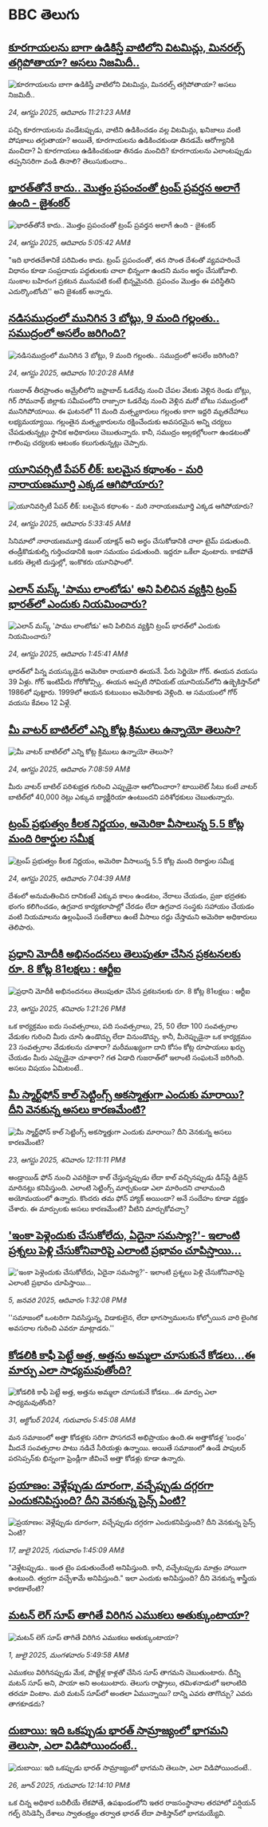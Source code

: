 # BBC తెలుగు## [కూరగాయలను బాగా ఉడికిస్తే వాటిలోని విటమిన్లు, మినరల్స్ తగ్గిపోతాయా? అసలు నిజమిదీ..](https://www.bbc.com/telugu/articles/cx2x6nv4n08o?at_medium=RSS&at_campaign=rss?at_campaign=githubrss)![కూరగాయలను బాగా ఉడికిస్తే వాటిలోని విటమిన్లు, మినరల్స్ తగ్గిపోతాయా? అసలు నిజమిదీ..](https://ichef.bbci.co.uk/ace/standard/240/cpsprodpb/5d63/live/7e3f5460-80de-11f0-83cc-c5da98c419b8.jpg)_24, ఆగస్టు 2025, ఆదివారం 11:21:23 AMకి_పచ్చి కూరగాయలను వండేటప్పుడు, వాటిని ఉడికించడం వల్ల విటమిన్లు, ఖనిజాలు వంటి పోషకాలు తగ్గుతాయా? అయితే, కూరగాయలను ఉడికించకుండా తినడమే ఆరోగ్యానికి మంచిదా? ఏ కూరగాయలు ఉడికించకుండా తినడం మంచిది? కూరగాయలను ఎలాంటప్పుడు తప్పనిసరిగా వండి తినాలి? తెలుసుకుందాం..## [భారత్‌తోనే కాదు.. మొత్తం ప్రపంచంతో ట్రంప్ ప్రవర్తన అలాగే ఉంది -  జైశంకర్](https://www.bbc.com/telugu/articles/cjdygk74820o?at_medium=RSS&at_campaign=rss?at_campaign=githubrss)![భారత్‌తోనే కాదు.. మొత్తం ప్రపంచంతో ట్రంప్ ప్రవర్తన అలాగే ఉంది -  జైశంకర్](https://ichef.bbci.co.uk/ace/ws/240/cpsprodpb/a516/live/d379fa60-809e-11f0-a34f-318be3fb0481.jpg)_24, ఆగస్టు 2025, ఆదివారం 5:05:42 AMకి_"ఇది భారతదేశానికే పరిమితం కాదు. ట్రంప్ ప్రపంచంతో, తన సొంత దేశంతో వ్యవహరించే విధానం కూడా సంప్రదాయ పద్ధతులకు చాలా భిన్నంగా ఉందని మనం అర్థం చేసుకోవాలి. సుంకాల బహిరంగ ప్రకటన మునుపటి కంటే భిన్నమైనది. ప్రపంచం మొత్తం ఈ పరిస్థితిని ఎదుర్కొంటోంది'' అని జైశంకర్ అన్నారు.## [నడిసముద్రంలో మునిగిన 3 బోట్లు, 9 మంది గల్లంతు.. సముద్రంలో అసలేం జరిగింది?](https://www.bbc.com/telugu/articles/cdx0pk7d2n6o?at_medium=RSS&at_campaign=rss?at_campaign=githubrss)![నడిసముద్రంలో మునిగిన 3 బోట్లు, 9 మంది గల్లంతు.. సముద్రంలో అసలేం జరిగింది?](https://ichef.bbci.co.uk/ace/ws/240/cpsprodpb/708b/live/c8658600-8024-11f0-ab3e-bd52082cd0ae.jpg)_24, ఆగస్టు 2025, ఆదివారం 10:20:28 AMకి_గుజరాత్ తీరప్రాంతం అమ్రేలీలోని జఫ్రాబాద్ ఓడరేవు నుంచి చేపల వేటకు వెళ్లిన రెండు బోట్లు, గిర్ సోమనాథ్ జిల్లాకు సమీపంలోని రాజ్పారా ఓడరేవు నుంచి వెళ్లిన మరో బోటు సముద్రంలో మునిగిపోయాయి. ఈ ఘటనలో 11 మంది మత్స్యకారులు గల్లంతు కాగా ఇద్దరి మృతదేహాలు లభ్యమయ్యాయి. గల్లంతైన మత్స్యకారులను రక్షించేందుకు అవసరమైన అన్ని చర్యలు చేపడుతున్నట్లు స్థానిక అధికారులు చెబుతున్నారు. కానీ, సముద్రం అల్లకల్లోలంగా ఉండటంతో గాలింపు చర్యలకు ఆటంకం కలుగుతున్నట్లు చెప్పారు.## [యూనివ‌ర్సిటీ పేప‌ర్ లీక్: బలమైన కథాంశం - మరి నారాయణమూర్తి ఎక్కడ ఆగిపోయారు?](https://www.bbc.com/telugu/articles/cwy0k9048n9o?at_medium=RSS&at_campaign=rss?at_campaign=githubrss)![యూనివ‌ర్సిటీ పేప‌ర్ లీక్: బలమైన కథాంశం - మరి నారాయణమూర్తి ఎక్కడ ఆగిపోయారు?](https://ichef.bbci.co.uk/ace/ws/240/cpsprodpb/f6c3/live/9d7e16c0-80a9-11f0-9215-2f4951b5219c.jpg)_24, ఆగస్టు 2025, ఆదివారం 5:33:45 AMకి_సినిమాలో నారాయ‌ణ‌మూర్తి డ‌బుల్ యాక్ష‌న్ అని అర్థం చేసుకోడానికి చాలా టైమ్ ప‌డుతుంది. తండ్రీకొడుకుల్ని గుర్తించ‌డానికి ఇంకా స‌మ‌యం ప‌డుతుంది. ఇద్ద‌రూ ఒకేలా వుంటారు. కాక‌పోతే ఒక‌రు తెల్ల‌టి దుస్తుల్లో, ఇంకొక‌రు యూనిఫాంలో.## [ఎలాన్ మస్క్ 'పాము లాంటోడు' అని పిలిచిన వ్యక్తిని ట్రంప్ భారత్‌లో ఎందుకు నియమించారు?](https://www.bbc.com/telugu/articles/c75499gz2l2o?at_medium=RSS&at_campaign=rss?at_campaign=githubrss)![ఎలాన్ మస్క్ 'పాము లాంటోడు' అని పిలిచిన వ్యక్తిని ట్రంప్ భారత్‌లో ఎందుకు నియమించారు?](https://ichef.bbci.co.uk/ace/ws/240/cpsprodpb/53ea/live/5bc88240-8033-11f0-a34f-318be3fb0481.jpg)_24, ఆగస్టు 2025, ఆదివారం 1:45:41 AMకి_భారత్‌లో పిన్న వయస్కుడైన అమెరికా రాయబారి ఈయనే. పేరు సెర్జియో గోర్‌. ఈయన వయసు 39 ఏళ్లు. గోర్ ఇంటిపేరు గోరోకోవ్స్కి. ఈయన అప్పటి సోవియట్ యూనియన్‌లోని ఉజ్బెకిస్తాన్‌లో 1986లో పుట్టారు. 1999లో ఆయన కుటుంబం అమెరికాకు వెళ్లింది. ఆ సమయంలో గోర్ వయసు కేవలం 12 ఏళ్లే.## [మీ వాటర్ బాటిల్‌లో ఎన్ని కోట్ల క్రిములు ఉన్నాయో తెలుసా?](https://www.bbc.com/telugu/articles/c51yv2xgzgvo?at_medium=RSS&at_campaign=rss?at_campaign=githubrss)![మీ వాటర్ బాటిల్‌లో ఎన్ని కోట్ల క్రిములు ఉన్నాయో తెలుసా?](https://ichef.bbci.co.uk/ace/ws/240/cpsprodpb/6327/live/498f6320-388e-11ef-a044-9d4367d5b599.jpg)_24, ఆగస్టు 2025, ఆదివారం 7:08:59 AMకి_మీరు వాటర్ బాటిల్ పరిశుభ్రత గురించి ఎప్పుడైనా ఆలోచించారా? టాయిలెట్ సీటు కంటే వాటర్ బాటిల్‌లో 40,000 రెట్లు ఎక్కువ బ్యాక్టీరియా ఉంటుందని పరిశోధకులు చెబుతున్నారు.## [ట్రంప్ ప్రభుత్వం కీలక నిర్ణయం, అమెరికా వీసాలున్న 5.5 కోట్ల మంది రికార్డుల సమీక్ష](https://www.bbc.com/telugu/articles/crevpl5e8qpo?at_medium=RSS&at_campaign=rss?at_campaign=githubrss)![ట్రంప్ ప్రభుత్వం కీలక నిర్ణయం, అమెరికా వీసాలున్న 5.5 కోట్ల మంది రికార్డుల సమీక్ష](https://ichef.bbci.co.uk/ace/ws/240/cpsprodpb/65c6/live/b50e2990-803d-11f0-ab3e-bd52082cd0ae.jpg)_24, ఆగస్టు 2025, ఆదివారం 7:04:39 AMకి_దేశంలో అనుమతించిన దానికంటే ఎక్కువ కాలం ఉండటం, నేరాలు చేయడం, ప్రజా భద్రతకు భంగం కలిగించడం, ఉగ్రవాద కార్యకలాపాల్లో చేరడం లేదా ఉగ్రవాద సంస్థకు సహాయం చేయడం వంటి నియమాలను ఉల్లంఘించే సంకేతాలు ఉంటే వీసాలు రద్దు చేస్తామని అమెరికా అధికారులు తెలిపారు.## [ప్రధాని మోదీకి అభినందనలు తెలుపుతూ చేసిన ప్రకటనలకు రూ. 8 కోట్ల 81లక్షలు : ఆర్టీఐ](https://www.bbc.com/telugu/articles/c07p2jngmjmo?at_medium=RSS&at_campaign=rss?at_campaign=githubrss)![ప్రధాని మోదీకి అభినందనలు తెలుపుతూ చేసిన ప్రకటనలకు రూ. 8 కోట్ల 81లక్షలు : ఆర్టీఐ](https://ichef.bbci.co.uk/ace/ws/240/cpsprodpb/dcb2/live/ceb43430-800a-11f0-83c9-e1191d1c16a3.jpg)_23, ఆగస్టు 2025, శనివారం 1:21:26 PMకి_ఒక కార్యక్రమం ఐదు సంవత్సరాలు, పది సంవత్సరాలు, 25, 50 లేదా 100 సంవత్సరాల వేడుకల గురించి మీరు చూసి ఉండొచ్చు లేదా వినుండొచ్చు. కానీ, మీరెప్పుడైనా ఒక కార్యక్రమం 23 సంవత్సరాల వేడుకలను చూశారా? మరీముఖ్యంగా దాని కోసం కోట్ల రూపాయలు ఖర్చు చేయడం మీరు ఎప్పుడైనా చూశారా? గత ఏడాది గుజరాత్‌లో ఇలాంటి సంఘటనే జరిగింది. అసలు విషయం ఏమిటంటే..## [మీ స్మార్ట్‌ఫోన్ కాల్ సెట్టింగ్స్ అకస్మాత్తుగా ఎందుకు మారాయి? దీని వెనకున్న అసలు కారణమేంటి? ](https://www.bbc.com/telugu/articles/cj0ypd1y1z3o?at_medium=RSS&at_campaign=rss?at_campaign=githubrss)![మీ స్మార్ట్‌ఫోన్ కాల్ సెట్టింగ్స్ అకస్మాత్తుగా ఎందుకు మారాయి? దీని వెనకున్న అసలు కారణమేంటి? ](https://ichef.bbci.co.uk/ace/ws/240/cpsprodpb/2b6b/live/d0600b40-8011-11f0-83cc-c5da98c419b8.jpg)_23, ఆగస్టు 2025, శనివారం 12:11:11 PMకి_ఆండ్రాయిడ్ ఫోన్ నుంచి ఎవరికైనా కాల్ చేస్తున్నప్పుడు లేదా కాల్ వచ్చినప్పుడు డిస్‌ప్లే డిజైన్ మారినట్లు కనిపిస్తుంది. ఎలాంటి సెట్టింగ్స్‌ మార్చకుండా ఎలా మారిందని చాలామంది అయోమయంలో ఉన్నారు. కొందరు తమ ఫోన్ హ్యాక్ అయిందా? అనే సందేహం కూడా వ్యక్తం చేశారు. ఈ మార్పులకు అసలు కారణమేంటి? వీటిని మార్చుకోవచ్చా?## ['ఇంకా పెళ్లెందుకు చేసుకోలేదు, ఏదైనా సమస్యా?'- ఇలాంటి ప్రశ్నలు పెళ్లి చేసుకోనివారిపై ఎలాంటి ప్రభావం చూపిస్తాయి... ](https://www.bbc.com/telugu/articles/cgq1w3lz7yyo?at_medium=RSS&at_campaign=rss?at_campaign=githubrss)!['ఇంకా పెళ్లెందుకు చేసుకోలేదు, ఏదైనా సమస్యా?'- ఇలాంటి ప్రశ్నలు పెళ్లి చేసుకోనివారిపై ఎలాంటి ప్రభావం చూపిస్తాయి... ](https://ichef.bbci.co.uk/ace/ws/240/cpsprodpb/f6de/live/72c94a60-cb3e-11ef-87df-d575b9a434a4.jpg)_5, జనవరి 2025, ఆదివారం 1:32:08 PMకి_''సమాజంలో ఒంటరిగా నివసిస్తున్న, విడాకులైన, లేదా భాగస్వాములను కోల్పోయిన వారి లైంగిక అవసరాల గురించి ఎవరూ మాట్లాడరు.''## [కోడలికి కాఫీ పెట్టే అత్త, అత్తను అమ్మలా చూసుకునే కోడలు...ఈ మార్పు ఎలా సాధ్యమవుతోంది?](https://www.bbc.com/telugu/articles/c1l41zl8el2o?at_medium=RSS&at_campaign=rss?at_campaign=githubrss)![కోడలికి కాఫీ పెట్టే అత్త, అత్తను అమ్మలా చూసుకునే కోడలు...ఈ మార్పు ఎలా సాధ్యమవుతోంది?](https://ichef.bbci.co.uk/ace/ws/240/cpsprodpb/2b61/live/9176a6d0-8b0e-11ef-a81b-b1eda9741da3.jpg)_31, అక్టోబర్ 2024, గురువారం 5:45:08 AMకి_మన సమాజంలో అత్తా కోడళ్లకు సరిగా పొసగదనే అభిప్రాయం ఉంది.ఈ అత్తాకోడళ్ల ‘బంధం’ మీదనే సంవత్సరాల పాటు నడిచే సీరియళ్లు ఉన్నాయి. అయితే సమాజంలో ఉండే పాపులర్ పరసెప్సన్‌కు భిన్నంగా ఫ్రెండ్లీగా జీవించే అత్తా కోడళ్లు కూడా ఉన్నారు.## [ప్రయాణం: వెళ్లేప్పుడు దూరంగా, వచ్చేప్పుడు దగ్గరగా ఎందుకనిపిస్తుంది? దీని వెనకున్న సైన్స్ ఏంటి?](https://www.bbc.com/telugu/articles/c0l4y727n1jo?at_medium=RSS&at_campaign=rss?at_campaign=githubrss)![ప్రయాణం: వెళ్లేప్పుడు దూరంగా, వచ్చేప్పుడు దగ్గరగా ఎందుకనిపిస్తుంది? దీని వెనకున్న సైన్స్ ఏంటి?](https://ichef.bbci.co.uk/ace/ws/240/cpsprodpb/054c/live/6957c010-62b0-11f0-8e78-11023c48a856.png)_17, జులై 2025, గురువారం 1:45:09 AMకి_"వెళ్లేటప్పుడు.. ఇంత టైం పడుతుందేంటి అనిపిస్తుంది. కానీ, వచ్చేటప్పుడు మాత్రం హాయిగా ఉంటుంది. త్వరగా వచ్చేశామే అనిపిస్తుంది." ఇలా ఎందుకు అనిపిస్తుంది? దీని వెనకున్న శాస్త్రీయ కారణాలేంటి?## [మటన్ లెగ్ సూప్ తాగితే విరిగిన ఎముకలు అతుక్కుంటాయా?](https://www.bbc.com/telugu/articles/c0l4g92j8kzo?at_medium=RSS&at_campaign=rss?at_campaign=githubrss)![మటన్ లెగ్ సూప్ తాగితే విరిగిన ఎముకలు అతుక్కుంటాయా?](https://ichef.bbci.co.uk/ace/ws/240/cpsprodpb/b31e/live/cce532c0-6d41-11f0-9462-bb509dc78127.jpg)_1, జులై 2025, మంగళవారం 5:49:58 AMకి_ఎముకలు విరిగినప్పుడు మేక, పొట్టేళ్ల కాళ్లతో చేసిన సూప్ తాగమని చెబుతుంటారు. దీన్ని మటన్ సూప్ అని, పాయా అని అంటుంటారు. తెలుగు రాష్ట్రాలు, తమిళనాడులో ఇలాంటిది తరచూ వింటాం. మరి మటన్ సూప్‌లో అంతలా ఏమున్నాయి? దాన్ని ఎవరు తాగొచ్చు? ఎవరు తాగకూడదు?## [దుబాయి: ఇది ఒకప్పుడు భారత్ సామ్రాజ్యంలో భాగమని తెలుసా, ఎలా విడిపోయిందంటే..](https://www.bbc.com/telugu/articles/ce83x3rekyyo?at_medium=RSS&at_campaign=rss?at_campaign=githubrss)![దుబాయి: ఇది ఒకప్పుడు భారత్ సామ్రాజ్యంలో భాగమని తెలుసా, ఎలా విడిపోయిందంటే..](https://ichef.bbci.co.uk/ace/ws/240/cpsprodpb/89c1/live/fbe80b80-5282-11f0-809e-059b7ea85131.jpg)_26, జూన్ 2025, గురువారం 12:14:10 PMకి_ఒక చిన్న అధికార బదిలీయే లేకపోతే, ఉపఖండంలోని ఇతర రాజసంస్థానాల తరహాలో  పర్షియన్ గల్ఫ్ రెసిడెన్సీ దేశాలు స్వాతంత్ర్యం తర్వాత భారత్ లేదా పాకిస్తాన్‌లో భాగమయ్యేవి.